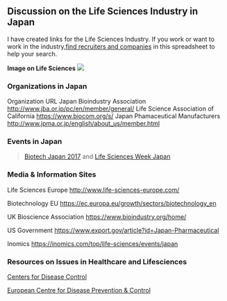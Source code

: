 ## Discussion on the Life Sciences Industry in Japan

  I have created links for the Life Sciences Industry. If you work or want to work in the industry,[find recruiters and companies](https://docs.google.com/spreadsheets/d/1gyhdQ8A2BxPkVJDCUqBvNVqz80PyWfSVfHkXtUImgJY/edit?usp=sharing) in this spreadsheet to help your search.


**Image on Life Sciences**
<img src="https://all-jp-1.s3-ap-northeast-1.amazonaws.com/img/images/6.4.1+Updates/opensource-us-gov/22875.tif">

### Organizations in Japan

Organization	URL
Japan Bioindustry Association	http://www.jba.or.jp/pc/en/member/general/
Life Science Association of California	https://www.biocom.org/s/
Japan Phamaceutical Manufacturers	http://www.jpma.or.jp/english/about_us/member.html

### Events in Japan 

> [Biotech Japan 2017](http://www.bio-t.jp/en/) and [Life Sciences Week Japan](http://ouluhealth.fi/event/healthcare-2017-fair-japan/)

### Media & Information Sites
Life Sciences Europe	http://www.life-sciences-europe.com/

Biotechnology EU	https://ec.europa.eu/growth/sectors/biotechnology_en

UK Bioscience Association	https://www.bioindustry.org/home/

US Government	https://www.export.gov/article?id=Japan-Pharmaceutical

Inomics	https://inomics.com/top/life-sciences/events/japan

### Resources on Issues in Healthcare and Lifesciences
[Centers for Disease Control](https://www.cdc.gov/)

[European Centre for Disease Prevention & Control](https://www.ecdc.europa.eu/en)



